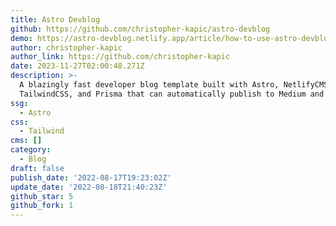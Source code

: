 ```yaml
---
title: Astro Devblog
github: https://github.com/christopher-kapic/astro-devblog
demo: https://astro-devblog.netlify.app/article/how-to-use-astro-devblog
author: christopher-kapic
author_link: https://github.com/christopher-kapic
date: 2023-11-27T02:00:48.271Z
description: >-
  A blazingly fast developer blog template built with Astro, NetlifyCMS,
  TailwindCSS, and Prisma that can automatically publish to Medium and Dev.to.
ssg:
  - Astro
css:
  - Tailwind
cms: []
category:
  - Blog
draft: false
publish_date: '2022-08-17T19:23:02Z'
update_date: '2022-08-18T21:40:23Z'
github_star: 5
github_fork: 1
---
```

